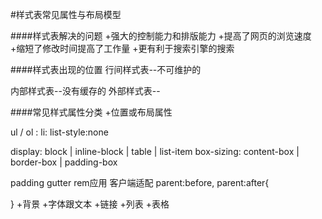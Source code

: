 #样式表常见属性与布局模型

####样式表解决的问题
+强大的控制能力和排版能力
+提高了网页的浏览速度
+缩短了修改时间提高了工作量
+更有利于搜索引擎的搜索

####样式表出现的位置
行间样式表--不可维护的
<div  style="">
内部样式表--没有缓存的
<style> </style>
外部样式表--
<link href="--.css" rel="stylesheet"/>

####常见样式属性分类
+位置或布局属性

ul / ol :
li: list-style:none

display: block | inline-block | table | list-item
box-sizing: content-box | border-box | padding-box
 
padding
gutter
rem应用  客户端适配
parent:before,
parent:after{

}
+背景
+字体跟文本
+链接
+列表
+表格
